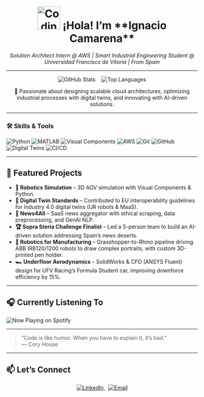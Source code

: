 <!-- 👋 Welcome Section -->
<h1 align="center">
  <img src="https://media.giphy.com/media/l4FGuhL4U2WyjdkaY/giphy.gif" width="60px" alt="Coding gif"/>  
  ¡Hola! I’m **Ignacio Camarena**
</h1>
<p align="center">
  <i>Solution Architect Intern @ AWS | Smart Industrial Engineering Student @ Universidad Francisco de Vitoria | From Spain</i>
</p>

---

<!-- 📊 GitHub Stats & Top Languages -->
<p align="center">
  <img src="https://github-readme-stats.vercel.app/api?username=YOUR_GITHUB_USERNAME&show_icons=true&theme=radical" alt="GitHub Stats" />
  &nbsp;&nbsp;
  <img src="https://github-readme-stats.vercel.app/api/top-langs/?username=YOUR_GITHUB_USERNAME&layout=compact&theme=radical" alt="Top Languages" />
</p>
<p align="center">
  🚀 Passionate about designing scalable cloud architectures, optimizing industrial processes with digital twins, and innovating with AI-driven solutions.
</p>

---

### 🛠️ Skills & Tools
<p float="left">
  <img src="https://img.shields.io/badge/Python-3776AB?style=for-the-badge&logo=python" alt="Python" />
  <img src="https://img.shields.io/badge/MATLAB-0076A8?style=for-the-badge&logo=mathworks" alt="MATLAB" />
  <img src="https://img.shields.io/badge/Visual%20Components-44CC11?style=for-the-badge" alt="Visual Components" />
  <img src="https://img.shields.io/badge/AWS-232F3E?style=for-the-badge&logo=amazonaws&logoColor=white" alt="AWS" />
  <img src="https://img.shields.io/badge/Git-F05032?style=for-the-badge&logo=git" alt="Git" />
  <img src="https://img.shields.io/badge/GitHub-181717?style=for-the-badge&logo=github" alt="GitHub" />
  <img src="https://img.shields.io/badge/Digital%20Twins-00BCD7?style=for-the-badge" alt="Digital Twins" />
  <img src="https://img.shields.io/badge/CI%2FCD-009688?style=for-the-badge" alt="CI/CD" />
</p>

---

## 🚀 Featured Projects
- **🚗 Robotics Simulation** – 3D AGV simulation with Visual Components & Python.  
- **🔄 Digital Twin Standards** – Contributed to EU interoperability guidelines for Industry 4.0 digital twins (UR robots & MaaS).  
- **📰 News4All** – SaaS news aggregator with ethical scraping, data preprocessing, and GenAI NLP.  
- **🏆 Sopra Steria Challenge Finalist** – Led a 5-person team to build an AI-driven solution addressing Spain’s news deserts.  
- **🤖 Robotics for Manufacturing** – Grasshopper-to-Rhino pipeline driving ABB IRB120/1200 robots to draw complex portraits, with custom 3D-printed pen holder.  
- **🏎️ Underfloor Aerodynamics** – SolidWorks & CFD (ANSYS Fluent) design for UFV Racing’s Formula Student car, improving downforce efficiency by 15%.

---

## 🎧 Currently Listening To
<img align="center" src="https://spotify-readme-juke.vercel.app/api/now-playing" alt="Now Playing on Spotify" />

---

> “Code is like humor. When you have to explain it, it’s bad.”  
> ― Cory House

---

## 📫 Let’s Connect
<p align="center">
  <a href="https://linkedin.com/in/ignacio-camarena">
    <img src="https://img.shields.io/badge/LinkedIn-0A66C2?style=for-the-badge&logo=linkedin&logoColor=white" alt="LinkedIn"/>
  </a>
  &nbsp;
  <a href="mailto:igna.camarena@gmail.com">
    <img src="https://img.shields.io/badge/Email-D14836?style=for-the-badge&logo=gmail&logoColor=white" alt="Email"/>
  </a>
</p>
